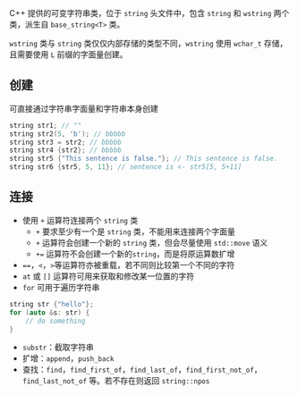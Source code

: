 C++ 提供的可变字符串类，位于 `string` 头文件中，包含 `string` 和 `wstring` 两个类，派生自 `base_string<T>` 类。

`wstring` 类与 `string` 类仅仅内部存储的类型不同，`wstring` 使用 `wchar_t` 存储，且需要使用 `L` 前缀的字面量创建。

## 创建

可直接通过字符串字面量和字符串本身创建

```c++
string str1; // ""
string str2(5, 'b'); // bbbbb
string str3 = str2; // bbbbb
string str4 {str2}; // bbbbb
string str5 {"This sentence is false."}; // This sentence is false.
string str6 {str5, 5, 11}; // sentence is <- str5[5, 5+11]
```

## 连接

- 使用 `+` 运算符连接两个 `string` 类
	- `+` 要求至少有一个是 `string` 类，不能用来连接两个字面量
	- `+` 运算符会创建一个新的 `string` 类，但会尽量使用 `std::move` 语义
	- `+=` 运算符不会创建一个新的`string`，而是将原运算数扩增
- `==`，`<`，`>`等运算符亦被重载，若不同则比较第一个不同的字符
- `at` 或 `[]` 运算符可用来获取和修改某一位置的字符
- `for` 可用于遍历字符串

```c++
string str {"hello"};
for (auto &s: str) {
    // do something
}
```

- `substr`：截取字符串
- 扩增：`append`，`push_back`
- 查找：`find`，`find_first_of`，`find_last_of`，`find_first_not_of`，`find_last_not_of` 等。若不存在则返回 `string::npos`